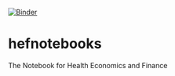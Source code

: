 [![Binder](https://mybinder.org/badge_logo.svg)](https://mybinder.org/v2/gh/ndrmahmoudi/hefnotebooks/main?filepath=HealthEcon.ipynb)
# hefnotebooks
The Notebook for Health Economics and Finance

